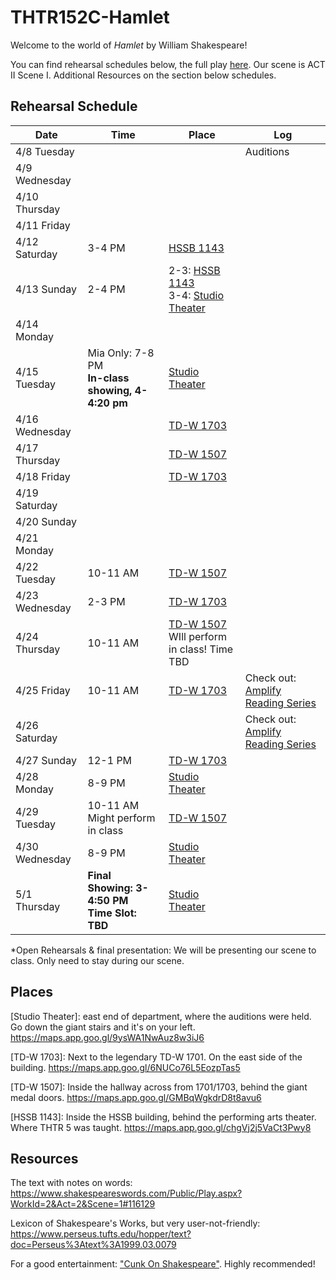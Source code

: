 # THTR152C-Hamlet

Welcome to the world of _Hamlet_ by William Shakespeare!

You can find rehearsal schedules below, the full play [here](https://folger-main-site-assets.s3.amazonaws.com/uploads/2022/11/hamlet_PDF_FolgerShakespeare.pdf). Our scene is ACT II Scene I. Additional Resources on the section below schedules.

## Rehearsal Schedule

| Date           | Time   | Place  | Log       |
|----------------|--------|--------|-----------|
| 4/8 Tuesday    |        |        | Auditions |
| 4/9 Wednesday  |        |        |           |
| 4/10 Thursday  |        |        |           |
| 4/11 Friday    |        |        |           |
| 4/12 Saturday  | 3-4 PM | [HSSB 1143](#1143) |           |
| 4/13 Sunday    | 2-4 PM | 2-3: [HSSB 1143](#1143) <br> 3-4: [Studio Theater](#Studio) |           |
| 4/14 Monday    |        |        |           |
| 4/15 Tuesday   | Mia Only: 7-8 PM <br> **In-class showing, 4-4:20 pm** | [Studio Theater](#Studio) |           |
| 4/16 Wednesday |        | [TD-W 1703](#1703) |           |
| 4/17 Thursday  |        | [TD-W 1507](#1507) |           |
| 4/18 Friday    |        | [TD-W 1703](#1703) |           |
| 4/19 Saturday  |        |        |           |
| 4/20 Sunday    |        |        |           |
| 4/21 Monday    |        |        |           |
| 4/22 Tuesday   | 10-11 AM | [TD-W 1507](#1507)  |           |
| 4/23 Wednesday | 2-3 PM | [TD-W 1703](#1703) |           |
| 4/24 Thursday  | 10-11 AM | [TD-W 1507](#1507) <br> WIll perform in class! Time TBD |           |
| 4/25 Friday    | 10-11 AM | [TD-W 1703](#1703) | Check out: [Amplify Reading Series] |
| 4/26 Saturday  |      |        | Check out: [Amplify Reading Series] |
| 4/27 Sunday    | 12-1 PM | [TD-W 1703](#1703) |  |
| 4/28 Monday    | 8-9 PM | [Studio Theater](#Studio) |           |
| 4/29 Tuesday   | 10-11 AM <br> Might perform in class | [TD-W 1507](#1507) |           |
| 4/30 Wednesday | 8-9 PM | [Studio Theater](#Studio) |           |
| 5/1 Thursday   | **Final Showing: 3-4:50 PM <br> Time Slot: TBD** | [Studio Theater](#Studio) |           |




*Open Rehearsals & final presentation: We will be presenting our scene to class. Only need to stay during our scene.


## Places
[Studio Theater]: east end of department, where the auditions were held. Go down the giant stairs and it's on your left. <a name="Studio"></a> https://maps.app.goo.gl/9ysWA1NwAuz8w3iJ6

<a name="1703">[TD-W 1703]: Next to the legendary TD-W 1701. On the east side of the building. https://maps.app.goo.gl/6NUCo76L5EozpTas5

<a name="1507">[TD-W 1507]: Inside the hallway across from 1701/1703, behind the giant medal doors. https://maps.app.goo.gl/GMBqWgkdrD8t8avu6

<a name="1143">[HSSB 1143]: Inside the HSSB building, behind the performing arts theater. Where THTR 5 was taught. https://maps.app.goo.gl/chgVj2j5VaCt3Pwy8

[Amplify Reading Series]: https://www.instagram.com/p/DIRig0pPMcB/?utm_source=ig_web_copy_link&igsh=MzRlODBiNWFlZA==

## Resources

The text with notes on words: https://www.shakespeareswords.com/Public/Play.aspx?WorkId=2&Act=2&Scene=1#116129

Lexicon of Shakespeare's Works, but very user-not-friendly: https://www.perseus.tufts.edu/hopper/text?doc=Perseus%3Atext%3A1999.03.0079

For a good entertainment: ["Cunk On Shakespeare"](https://youtu.be/9YeCpHoy9EQ?si=TSgYjB-F_lQAcnEu). Highly recommended!
